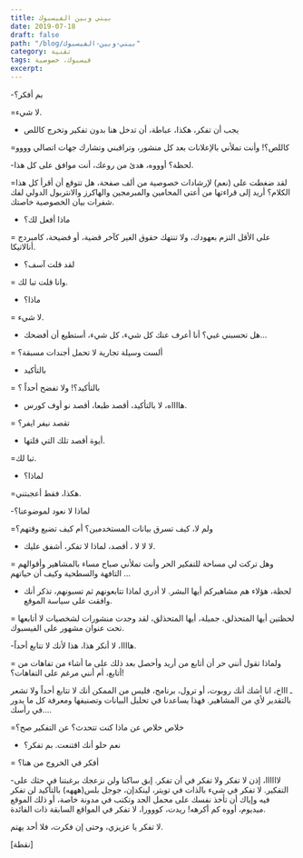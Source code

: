 ```yaml
---
title: بيني وبين الفيسبوك
date: 2019-07-18
draft: false
path: "/blog/بيني-وبين-الفيسبوك"
category: تقنية
tags: فيسبوك، خصوصية
excerpt:
---
```


-بم أفكر؟

=لا شيء.

- يجب أن تفكر، هكذا، عباطة، أن تدخل هنا بدون تفكير وتخرج كاللص

=كاللص؟! وأنت تملأني بالإعلانات بعد كل منشور، وتراقبني وتشارك جهات اتصالي وووو

-لحظة؟ أوووه، هدئ من روعك، أنت موافق على كل هذا.

 =لقد ضغطت على (نعم) لإرشادات خصوصية من ألف صفحة، هل تتوقع أن أقرأ كل هذا الكلام؟ أريد إلى قراءتها من أعتى المحامين والمبرمجين والهاكرز والانتربول الدولي لفك شفرات بيان الخصوصية خاصتك.

- ماذا أفعل لك؟

= على الأقل التزم بعهودك، ولا تنتهك حقوق الغير كآخر قضية، أو فضيحة، كامبردج أنالاتيكا.

- لقد قلت آسف؟

= وانا قلت تبا لك.

- ماذا؟

= لا شيء.

- هل تحسبني غبي؟ أنا أعرف عنك كل شيء، كل شيء، أستطيع أن أفضحك...

= ألست وسيلة تجارية لا تحمل أجندات مسبقة؟

- بالتأكيد

= بالتأكيد؟!  ولا تفضح أحداً ؟

- هااااه، لا بالتأكيد، أقصد طبعا، أقصد نو أوف كورس.

= تقصد نيفر ايفر؟

- أيوة أقصد تلك التي قلتها.

=تبا لك.

- لماذا؟

=هكذا، فقط أعجبتني.

-لماذا لا نعود لموضوعنا؟

=ولم لا، كيف تسرق بيانات المستخدمين؟ أم كيف تضيع وقتهم؟

- لا لا لا ، أقصد، لماذا لا تفكر، أشفق عليك.

 = وهل تركت لي مساحة للتفكير الحر وأنت تملأني صباح مساء بالمشاهير وأقوالهم التافهة والسطحية وكيف أن حياتهم ...

 - لحظة، هؤلاء هم مشاهيركم أيها البشر. لا أدري لماذا تتابعونهم ثم تسبونهم، تذكر أنك وافقت على سياسة الموقع.

= لحظتين أيها المتحذلق، جميلة، أيها المتحذلق،  لقد وجدت منشورات لشخصيات لا أتابعها تحت عنوان مشهور على الفيسبوك.

-هاااا، لا أنكر هذا، هذا لأنك لا تتابع أحداً.

 = ولماذا تقول أنني حر أن أتابع من أريد وأحصل بعد ذلك على ما أشاء من تفاهات من أتابع، أم أنني مرغم على التفاهات؟!

 ـ اااخ، انا أشك أنك روبوت، أو ترول، برنامج، فليس من الممكن أنك لا تتابع أحداً ولا تشعر بالتقدير لأي من المشاهير. فهذا يساعدنا في تحليل البيانات وتصنيفها ومعرفة كل ما يدور في رأسك....

=خلاص خلاص عن ماذا كنت تتحدث؟ عن التفكير صح؟

- نعم حلو أنك اقتنعت. بم تفكر؟

= أفكر في الخروج من هنا؟

 -لاااااا، إذن لا تفكر ولا تفكر في أن تفكر. إبق ساكنا ولن نزعجك برغبتنا في حثك على التفكير. لا تفكر في شيء بالذات في تويتر، لينكدإن، جوجل بلس(هههه) بالتأكيد لن تفكر فيه وإياك أن تأخذ نفسك على محمل الجد وتكتب في مدونة خاصة، أو ذلك الموقع ميديوم، أووه كم أكرهه! ريدت، كووورا، لا تفكر في المواقع السابقة ذات الفائدة.

لا تفكر يا عزيزي، وحتى إن فكرت، فلا أحد يهتم.

 [نقطة]

